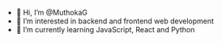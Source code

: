 - 👋 Hi, I’m @MuthokaG
- 👀 I’m interested in backend and frontend web development
- 🌱 I’m currently learning JavaScript, React and Python
<!---
MuthokaG/MuthokaG is a ✨ special ✨ repository because its `README.md` (this file) appears on your GitHub profile.
You can click the Preview link to take a look at your changes.
--->
